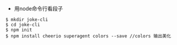 - 用node命令行看段子


```
$ mkdir joke-cli
$ cd joke-cli
$ npm init
$ npm install cheerio superagent colors --save //colors 输出美化
```